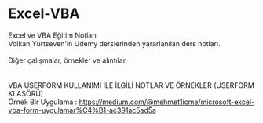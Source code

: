 # Excel-VBA
Excel ve VBA Eğitim Notları<br>
Volkan Yurtseven'in Udemy derslerinden yararlanılan ders notları.<br>
<br>
Diğer çalışmalar, örnekler ve alıntılar.
<br>
<br>
<br>
VBA USERFORM KULLANIMI İLE İLGİLİ NOTLAR VE ÖRNEKLER (USERFORM KLASÖRÜ)
<br>
Örnek Bir Uygulama : https://medium.com/@mehmet1icme/microsoft-excel-vba-form-uygulamar%C4%B1-ac391ac5ad5a
<br>
